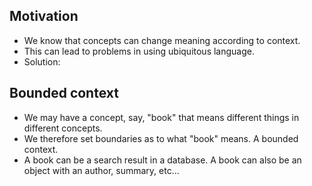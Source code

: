 ## Motivation
- We know that concepts can change meaning according to context.
- This can lead to problems in using ubiquitous language.
- Solution:
## Bounded context
- We may have a concept, say, "book" that means different things in different concepts.
- We therefore set boundaries as to what "book" means. A bounded context.
- A book can be a search result in a database. A book can also be an object with an author, summary, etc...